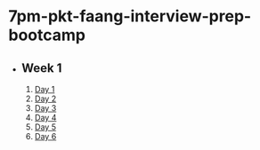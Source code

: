 # 7pm-pkt-faang-interview-prep-bootcamp

- ## Week 1

   1. [Day 1](https://www.facebook.com/watch/?v=600490662901837)
   2. [Day 2](https://www.facebook.com/watch/?v=1578500439473003)
   3. [Day 3](https://www.facebook.com/watch/?v=1786061622128173)
   4. [Day 4](https://www.facebook.com/watch/?v=1167509331390551)
   5. [Day 5](https://www.facebook.com/watch/?v=972234951523103)
   6. [Day 6](https://www.facebook.com/watch/?v=1784278069088407)

<!-- - ## Week 2

   1. [Day 1](https://www.facebook.com/watch/?v=1744217909480081)
   2. [Day 2](https://www.facebook.com/watch/?v=1160415335489148)
   3. [Day 3](https://www.facebook.com/watch/?v=1690878261866481)
   4. [Day 4]()
   5. [Day 5]() -->

<!-- - ## Week 

   1. [Day 1]()
   2. [Day 2]()
   3. [Day 3]()
   4. [Day 4]()
   5. [Day 5]() -->